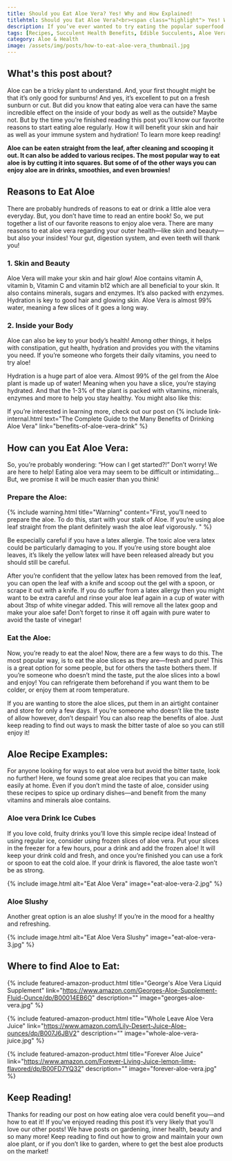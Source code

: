```yaml
--- 
title: Should you Eat Aloe Vera? Yes! Why and How Explained!
titlehtml: Should you Eat Aloe Vera?<br><span class="highlight"> Yes! Why and How Explained!</span>
description: If you’ve ever wanted to try eating the popular superfood aloe, now is the time to try it! While it might seem complicated at first, preparing aloe to eat is very easy. 
tags: [Recipes, Succulent Health Benefits, Edible Succulents, Aloe Vera]
category: Aloe & Health
image: /assets/img/posts/how-to-eat-aloe-vera_thumbnail.jpg
---
```

## What's this post about?

Aloe can be a tricky plant to understand. And, your first thought might be that it’s only good for sunburns! And yes, it’s excellent to put on a fresh sunburn or cut. But did you know that eating aloe vera can have the same incredible effect on the inside of your body as well as the outside? Maybe not. But by the time you’re finished reading this post you’ll know our favorite reasons to start eating aloe regularly. How it will benefit your skin and hair as well as your immune system and hydration! To learn more keep reading!

**Aloe can be eaten straight from the leaf, after cleaning and scooping it out. It can also be added to various recipes. The most popular way to eat aloe is by cutting it into squares. But some of of the other ways you can enjoy aloe are in drinks, smoothies, and even brownies!**

## Reasons to Eat Aloe

There are probably hundreds of reasons to eat or drink a little aloe vera everyday. But, you don’t have time to read an entire book! So, we put together a list of our favorite reasons to enjoy aloe vera. There are many reasons to eat aloe vera regarding your outer health—like skin and beauty— but also your insides! Your gut, digestion system, and even teeth will thank you! 

### 1. Skin and Beauty

Aloe Vera will make your skin and hair glow! Aloe contains vitamin A, vitamin b, Vitamin C and vitamin b12 which are all beneficial to your skin.   It also contains minerals, sugars and enzymes. It’s also packed with enzymes. Hydration is key to good hair and glowing skin.  Aloe Vera is almost 99% water, meaning a few slices of it goes a long way. 

### 2. Inside your Body

Aloe can also be key to your body’s health! Among other things, it helps with constipation, gut health, hydration and provides you with the vitamins you need. If you’re someone who forgets their daily vitamins, you need to try aloe! 

Hydration is a huge part of aloe vera.  Almost 99% of the gel from the Aloe plant is made up of water!  Meaning when you have a slice, you’re staying hydrated. And that the 1-3% of the plant is packed with vitamins, minerals, enzymes and more to help you stay healthy.
You might also like this:

If you’re interested in learning more, check out our post on {% include link-internal.html text="The Complete Guide to the Many Benefits of Drinking Aloe Vera" link="benefits-of-aloe-vera-drink" %}
 
## How can you Eat Aloe Vera:

So, you’re probably wondering: “How can I get started?!”  Don’t worry! We are here to help! Eating aloe vera may seem to be difficult or intimidating… But, we promise it will be much easier than you think!  

### Prepare the Aloe:

{% include warning.html title="Warning" content="First, you’ll need to prepare the aloe. To do this, start with your stalk of Aloe. If you’re using aloe leaf straight from the plant definitely wash the aloe leaf vigorously. " %}

Be especially careful if you have a latex allergie. The toxic aloe vera latex could be particularly damaging to you.  If you’re using store bought aloe leaves, it’s likely the yellow latex will have been released already but you should still be careful. 

After you’re confident that the yellow latex has been removed from the leaf, you can open the leaf with a knife and scoop out the gel with a spoon, or scrape it out with a knife. If you do suffer from a latex allergy then you might want to be extra careful and rinse your aloe leaf again in a cup of water with about 3tsp of white vinegar added. This will remove all the latex goop and make your aloe safe!  Don’t forget to rinse it off again with pure water to avoid the taste of vinegar! 

### Eat the Aloe:

Now, you’re ready to eat the aloe! Now, there are a few ways to do this. The most popular way, is to eat the aloe slices as they are—fresh and pure! This is a great option for some people, but for others the taste bothers them. If you’re someone who doesn’t mind the taste, put the aloe slices into a bowl and enjoy! You can refrigerate them beforehand if you want them to be colder, or enjoy them at room temperature. 

If you are wanting to store the aloe slices, put them in an airtight container and store for only a few days. If you’re someone who doesn’t like the taste of allow however, don’t despair!  You can also reap the benefits of aloe. Just keep reading to find out ways to mask the bitter taste of aloe so you can still enjoy it! 

## Aloe Recipe Examples:

For anyone looking for ways to eat aloe vera but avoid the bitter taste, look no further! Here, we found some great aloe recipes that you can make easily at home.  Even if you don’t mind the taste of aloe, consider using these recipes to spice up ordinary dishes—and benefit from the many vitamins and minerals aloe contains. 

### Aloe vera Drink Ice Cubes

If you love cold, fruity drinks you’ll love this simple recipe idea! Instead of using regular ice, consider using frozen slices of aloe vera.  Put your slices in the freezer for a few hours, pour a drink and add the frozen aloe! It will keep your drink cold and fresh, and once you’re finished you can use a fork or spoon to eat the cold aloe.  If your drink is flavored, the aloe taste won’t be as strong. 

{% include image.html alt="Eat Aloe Vera" image="eat-aloe-vera-2.jpg" %}

### Aloe Slushy 

Another great option is an aloe slushy! If you’re in the mood for a healthy and refreshing.

{% include image.html alt="Eat Aloe Vera Slushy" image="eat-aloe-vera-3.jpg" %}

## Where to find Aloe to Eat:

{% include featured-amazon-product.html title="George's Aloe Vera Liquid Supplement" link="https://www.amazon.com/Georges-Aloe-Supplement-Fluid-Ounce/dp/B00014EB6O" description="" image="georges-aloe-vera.jpg" %}

{% include featured-amazon-product.html title="Whole Leave Aloe Vera Juice" link="https://www.amazon.com/Lily-Desert-Juice-Aloe-ounces/dp/B007J6JBV2" description="" image="whole-aloe-vera-juice.jpg" %}

{% include featured-amazon-product.html title="Forever Aloe Juice" link="https://www.amazon.com/Forever-Living-Juice-lemon-lime-flavored/dp/B00FD7YQ32" description="" image="forever-aloe-vera.jpg" %}

## Keep Reading!

Thanks for reading our post on how eating aloe vera could benefit you—and how to eat it! If you’ve enjoyed reading this post it’s very likely that you’ll love our other posts! We have posts on gardening, inner health, beauty and so many more!  Keep reading to find out how to grow and maintain your own aloe plant, or if you don’t like to garden, where to get the best aloe products on the market! 